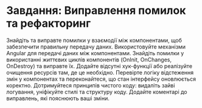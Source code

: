 
# Завдання: Виправлення помилок та рефакторинг
Знайдіть та виправте помилки у взаємодії між компонентами, щоб забезпечити правильну передачу даних.
Використовуйте механізми Angular для передачі даних між компонентами.
Знайдіть помилки у використанні життєвих циклів компонентів (OnInit, OnChanges, OnDestroy) та виправте їх. Додайте відсутні хук-функції або реалізуйте очищення ресурсів там, де це необхідно.
Перевірте логіку відстеження змін у компонентах та переконайтеся, що стан інтерфейсу оновлюється коректно.
Дотримуйтеся принципів чистого коду: видаліть зайві логування, уніфікуйте стилі та структуру коду. Додайте коментарі до виправлень, які пояснюють ваші зміни.

